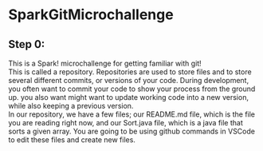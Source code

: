 # SparkGitMicrochallenge

## Step 0:
This is a Spark! microchallenge for getting familiar with git!  
This is called a repository. Repositories are used to store files and to store several different commits, or versions of your code. During development, you often want to commit your code to show your process from the ground up. you also want might want to update working code into a new version, while also keeping a previous version.  
In our repository, we have a few files; our README.md file, which is the file you are reading right now, and our Sort.java file, which is a java file that sorts a given array. You are going to be using github commands in VSCode to edit these files and create new files.
